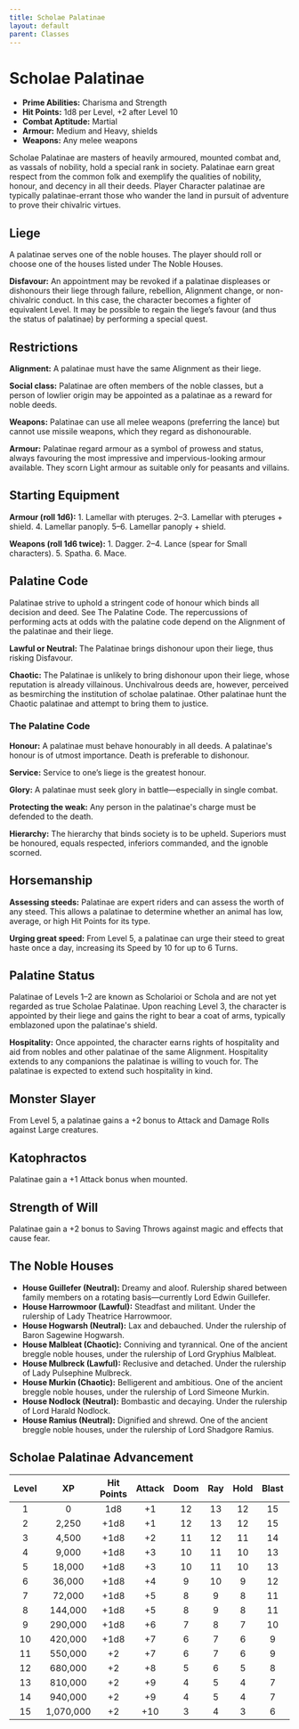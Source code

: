 ```yaml
---
title: Scholae Palatinae
layout: default
parent: Classes
---
```

# Scholae Palatinae

* **Prime Abilities:** Charisma and Strength
* **Hit Points:** 1d8 per Level, +2 after Level 10
* **Combat Aptitude:** Martial
* **Armour:** Medium and Heavy, shields
* **Weapons:** Any melee weapons

Scholae Palatinae are masters of heavily armoured, mounted combat and, as vassals of nobility, hold a special rank in society. Palatinae earn great respect from the common folk and exemplify the qualities of nobility, honour, and decency in all their deeds. Player Character palatinae are typically palatinae-errant those who wander the land in pursuit of adventure to prove their chivalric virtues.

## Liege

A palatinae serves one of the noble houses. The player should roll or choose one of the houses listed under The Noble Houses.

**Disfavour:** An appointment may be revoked if a palatinae displeases or dishonours their liege through failure, rebellion, Alignment change, or non-chivalric conduct. In this case, the character becomes a fighter of equivalent Level. It may be possible to regain the liege’s favour (and thus the status of palatinae) by performing a special quest.

## Restrictions

**Alignment:** A palatinae must have the same Alignment as their liege.

**Social class:** Palatinae are often members of the noble classes, but a person of lowlier origin may be appointed as a palatinae as a reward for noble deeds.

**Weapons:** Palatinae can use all melee weapons (preferring the lance) but cannot use missile weapons, which they regard as dishonourable.

**Armour:** Palatinae regard armour as a symbol of prowess and status, always favouring the most impressive and impervious-looking armour available. They scorn Light armour as suitable only for peasants and villains.

## Starting Equipment

**Armour (roll 1d6):** 1. Lamellar with pteruges. 2–3. Lamellar with pteruges + shield. 4. Lamellar panoply. 5–6. Lamellar panoply + shield.

**Weapons (roll 1d6 twice):** 1. Dagger. 2–4. Lance (spear for Small characters). 5. Spatha. 6. Mace.

## Palatine Code

Palatinae strive to uphold a stringent code of honour which binds all decision and deed. See The Palatine Code. The repercussions of performing acts at odds with the palatine code depend on the Alignment of the palatinae and their liege.

**Lawful or Neutral:** The Palatinae brings dishonour upon their liege, thus risking Disfavour.

**Chaotic:** The Palatinae is unlikely to bring dishonour upon their liege, whose reputation is already villainous. Unchivalrous deeds are, however, perceived as besmirching the institution of scholae palatinae. Other palatinae hunt the Chaotic palatinae and attempt to bring them to justice.

### The Palatine Code

**Honour:** A palatinae must behave honourably in all deeds. A palatinae's honour is of utmost importance. Death is preferable to dishonour.

**Service:** Service to one’s liege is the greatest honour.

**Glory:** A palatinae must seek glory in battle—especially in single combat.

**Protecting the weak:** Any person in the palatinae's charge must be defended to the death.

**Hierarchy:** The hierarchy that binds society is to be upheld. Superiors must be honoured, equals respected, inferiors commanded, and the ignoble scorned.

## Horsemanship

**Assessing steeds:** Palatinae are expert riders and can assess the worth of any steed. This allows a palatinae to determine whether an animal has low, average, or high Hit Points for its type.

**Urging great speed:** From Level 5, a palatinae can urge their steed to great haste once a day, increasing its Speed by 10 for up to 6 Turns.

## Palatine Status

Palatinae of Levels 1–2 are known as Scholarioi or Schola and are not yet regarded as true Scholae Palatinae. Upon reaching Level 3, the character is appointed by their liege and gains the right to bear a coat of arms, typically emblazoned upon the palatinae's shield.

**Hospitality:** Once appointed, the character earns rights of hospitality and aid from nobles and other palatinae of the same Alignment. Hospitality extends to any companions the palatinae is willing to vouch for. The palatinae is expected to extend such hospitality in kind.

## Monster Slayer

From Level 5, a palatinae gains a +2 bonus to Attack and Damage Rolls against Large creatures.

## Katophractos

Palatinae gain a +1 Attack bonus when mounted.

## Strength of Will

Palatinae gain a +2 bonus to Saving Throws against magic and effects that cause fear.

## The Noble Houses

* **House Guillefer (Neutral):** Dreamy and aloof. Rulership shared between family members on a rotating basis—currently Lord Edwin Guillefer.
* **House Harrowmoor (Lawful):** Steadfast and militant. Under the rulership of Lady Theatrice Harrowmoor.
* **House Hogwarsh (Neutral):** Lax and debauched. Under the rulership of Baron Sagewine Hogwarsh.
* **House Malbleat (Chaotic):** Conniving and tyrannical. One of the ancient breggle noble houses, under the rulership of Lord Gryphius Malbleat.
* **House Mulbreck (Lawful):** Reclusive and detached. Under the rulership of Lady Pulsephine Mulbreck.
* **House Murkin (Chaotic):** Belligerent and ambitious. One of the ancient breggle noble houses, under the rulership of Lord Simeone Murkin.
* **House Nodlock (Neutral):** Bombastic and decaying. Under the rulership of Lord Harald Nodlock.
* **House Ramius (Neutral):** Dignified and shrewd. One of the ancient breggle noble houses, under the rulership of Lord Shadgore Ramius.

## Scholae Palatinae Advancement

| Level | XP | Hit Points | Attack | Doom | Ray | Hold | Blast | Spell |
| :---: | :---: | :---: | :---: | :---: | :---: | :---: | :---: | :---: |
| 1 | 0 | 1d8 | +1 | 12 | 13 | 12 | 15 | 15 |
| 2 | 2,250 | +1d8 | +1 | 12 | 13 | 12 | 15 | 15 |
| 3 | 4,500 | +1d8 | +2 | 11 | 12 | 11 | 14 | 14 |
| 4 | 9,000 | +1d8 | +3 | 10 | 11 | 10 | 13 | 13 |
| 5 | 18,000 | +1d8 | +3 | 10 | 11 | 10 | 13 | 13 |
| 6 | 36,000 | +1d8 | +4 | 9 | 10 | 9 | 12 | 12 |
| 7 | 72,000 | +1d8 | +5 | 8 | 9 | 8 | 11 | 11 |
| 8 | 144,000 | +1d8 | +5 | 8 | 9 | 8 | 11 | 11 |
| 9 | 290,000 | +1d8 | +6 | 7 | 8 | 7 | 10 | 10 |
| 10 | 420,000 | +1d8 | +7 | 6 | 7 | 6 | 9 | 9 |
| 11 | 550,000 | +2 | +7 | 6 | 7 | 6 | 9 | 9 |
| 12 | 680,000 | +2 | +8 | 5 | 6 | 5 | 8 | 8 |
| 13 | 810,000 | +2 | +9 | 4 | 5 | 4 | 7 | 7 |
| 14 | 940,000 | +2 | +9 | 4 | 5 | 4 | 7 | 7 |
| 15 | 1,070,000 | +2 | +10 | 3 | 4 | 3 | 6 | 6 |